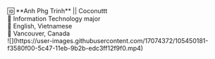 <!--
**phganh/phganh** is a ✨ _special_ ✨ repository because its `README.md` (this file) appears on your GitHub profile.--!>

🆔 **Anh Phg Trinh** || Coconuttt <br>
🧠 Information Technology major <br>
💬 English, Vietnamese <br>
🚀 Vancouver, Canada <br>
![](https://user-images.githubusercontent.com/17074372/105450181-f3580f00-5c47-11eb-9b2b-edc3ff12f9f0.mp4)
